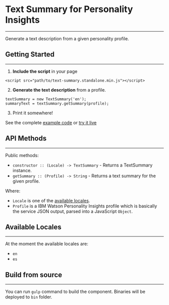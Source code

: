 # Text Summary for Personality Insights
---
Generate a text description from a given personality profile.

## Getting Started
---
1. **Include the script** in your page
```
<script src="path/to/text-summary.standalone.min.js"></script>
```
2. **Generate the text description** from a profile.
```
textSummary = new TextSummary('en');
summaryText = textSummary.getSummary(profile);
```
3. Print it somewhere!

See the complete [example code][example_code] or [try it live][live_example]


## API Methods
---
Public methods:
* `constructor :: (Locale) -> TextSummary` - Returns a TextSummary instance.
* `getSummary :: (Profile) -> String` - Returns a text summary for the given profile.

Where:
* `Locale` is one of the [available locales](#available-locales).
* `Profile` is a IBM Watson Personality Insights profile which is basically the service JSON output, parsed into a JavaScript `Object`.


## Available Locales
---
At the moment the available locales are:
  - `en`
  - `es`


## Build from source
---
You can run `gulp` command to build the component. Binaries will be deployed to `bin` folder.

[example_code]: https://github.com/ibm-silvergate/personality-text-summary/blob/master/examples/example.html
[live_example]: https://rawgit.com/ibm-silvergate/personality-text-summary/master/examples/example.html
